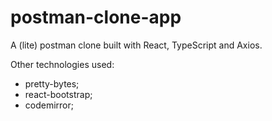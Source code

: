 # postman-clone-app

A (lite) postman clone built with React, TypeScript and Axios.

Other technologies used:

- pretty-bytes;
- react-bootstrap;
- codemirror;
